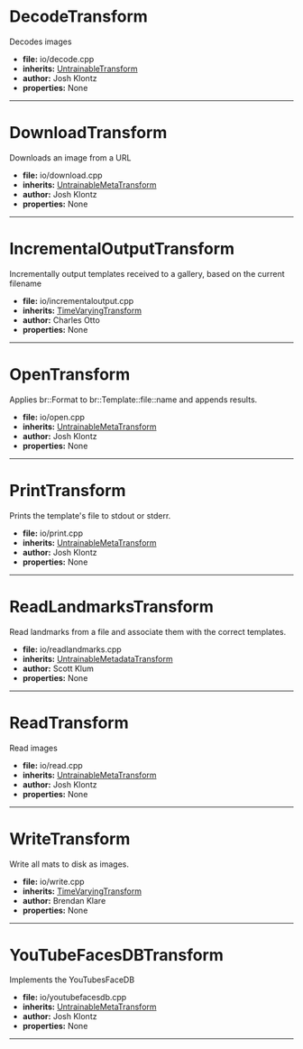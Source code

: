 # DecodeTransform

Decodes images

* **file:** io/decode.cpp
* **inherits:** [UntrainableTransform](../cpp_api/untrainabletransform/untrainabletransform.md)
* **author:** Josh Klontz
* **properties:** None


---

# DownloadTransform

Downloads an image from a URL

* **file:** io/download.cpp
* **inherits:** [UntrainableMetaTransform](../cpp_api/untrainablemetatransform/untrainablemetatransform.md)
* **author:** Josh Klontz
* **properties:** None


---

# IncrementalOutputTransform

Incrementally output templates received to a gallery, based on the current filename

* **file:** io/incrementaloutput.cpp
* **inherits:** [TimeVaryingTransform](../cpp_api/timevaryingtransform/timevaryingtransform.md)
* **author:** Charles Otto
* **properties:** None


---

# OpenTransform

Applies br::Format to br::Template::file::name and appends results.

* **file:** io/open.cpp
* **inherits:** [UntrainableMetaTransform](../cpp_api/untrainablemetatransform/untrainablemetatransform.md)
* **author:** Josh Klontz
* **properties:** None


---

# PrintTransform

Prints the template's file to stdout or stderr.

* **file:** io/print.cpp
* **inherits:** [UntrainableMetaTransform](../cpp_api/untrainablemetatransform/untrainablemetatransform.md)
* **author:** Josh Klontz
* **properties:** None


---

# ReadLandmarksTransform

Read landmarks from a file and associate them with the correct templates.

* **file:** io/readlandmarks.cpp
* **inherits:** [UntrainableMetadataTransform](../cpp_api/untrainablemetadatatransform/untrainablemetadatatransform.md)
* **author:** Scott Klum
* **properties:** None


---

# ReadTransform

Read images

* **file:** io/read.cpp
* **inherits:** [UntrainableMetaTransform](../cpp_api/untrainablemetatransform/untrainablemetatransform.md)
* **author:** Josh Klontz
* **properties:** None


---

# WriteTransform

Write all mats to disk as images.

* **file:** io/write.cpp
* **inherits:** [TimeVaryingTransform](../cpp_api/timevaryingtransform/timevaryingtransform.md)
* **author:** Brendan Klare
* **properties:** None


---

# YouTubeFacesDBTransform

Implements the YouTubesFaceDB

* **file:** io/youtubefacesdb.cpp
* **inherits:** [UntrainableMetaTransform](../cpp_api/untrainablemetatransform/untrainablemetatransform.md)
* **author:** Josh Klontz
* **properties:** None


---

